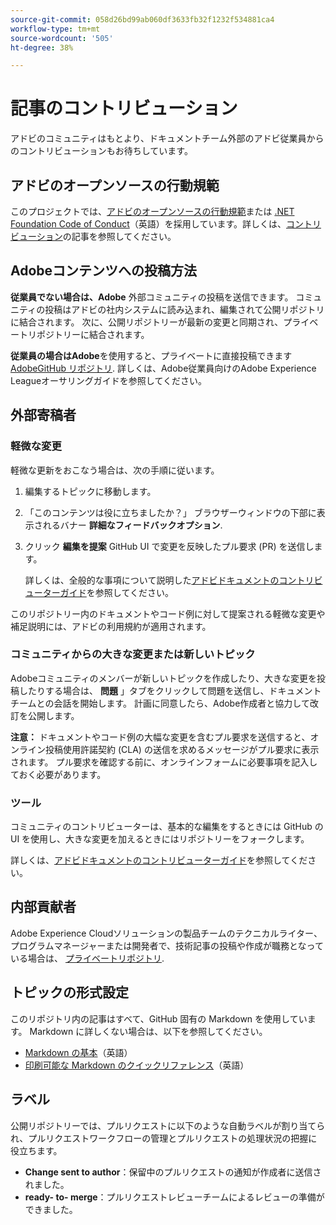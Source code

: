 ```yaml
---
source-git-commit: 058d26bd99ab060df3633fb32f1232f534881ca4
workflow-type: tm+mt
source-wordcount: '505'
ht-degree: 38%

---
```

# 記事のコントリビューション

アドビのコミュニティはもとより、ドキュメントチーム外部のアドビ従業員からのコントリビューションもお待ちしています。

## アドビのオープンソースの行動規範

このプロジェクトでは、[アドビのオープンソースの行動規範](code-of-conduct.md)または [.NET Foundation Code of Conduct](https://dotnetfoundation.org/code-of-conduct)（英語）を採用しています。詳しくは、[コントリビューション](contributing.md)の記事を参照してください。

## Adobeコンテンツへの投稿方法

**従業員でない場合は、Adobe** 外部コミュニティの投稿を送信できます。 コミュニティの投稿はアドビの社内システムに読み込まれ、編集されて公開リポジトリに結合されます。 次に、公開リポジトリーが最新の変更と同期され、プライベートリポジトリーに結合されます。

**従業員の場合はAdobe**&#x200B;を使用すると、プライベートに直接投稿できます [AdobeGitHub リポジトリ](https://git.corp.adobe.com/adobedocs). 詳しくは、Adobe従業員向けのAdobe Experience Leagueオーサリングガイドを参照してください。

## 外部寄稿者

### 軽微な変更

軽微な更新をおこなう場合は、次の手順に従います。

1. 編集するトピックに移動します。
1. 「このコンテンツは役に立ちましたか？」 ブラウザーウィンドウの下部に表示されるバナー **詳細なフィードバックオプション**.
1. クリック **編集を提案** GitHub UI で変更を反映したプル要求 (PR) を送信します。

   詳しくは、全般的な事項について説明した[アドビドキュメントのコントリビューターガイド](https://experienceleague.adobe.com/docs/contributor/contributor-guide/introduction.html?lang=ja)を参照してください。

このリポジトリー内のドキュメントやコード例に対して提案される軽微な変更や補足説明には、アドビの利用規約が適用されます。

### コミュニティからの大きな変更または新しいトピック

Adobeコミュニティのメンバーが新しいトピックを作成したり、大きな変更を投稿したりする場合は、 **問題** 」タブをクリックして問題を送信し、ドキュメントチームとの会話を開始します。 計画に同意したら、Adobe作成者と協力して改訂を公開します。

**注意：** ドキュメントやコード例の大幅な変更を含むプル要求を送信すると、オンライン投稿使用許諾契約 (CLA) の送信を求めるメッセージがプル要求に表示されます。 プル要求を確認する前に、オンラインフォームに必要事項を記入しておく必要があります。

### ツール

コミュニティのコントリビューターは、基本的な編集をするときには GitHub の UI を使用し、大きな変更を加えるときにはリポジトリーをフォークします。

詳しくは、[アドビドキュメントのコントリビューターガイド](https://experienceleague.adobe.com/docs/contributor/contributor-guide/introduction.html?lang=ja)を参照してください。

## 内部貢献者

Adobe Experience Cloudソリューションの製品チームのテクニカルライター、プログラムマネージャーまたは開発者で、技術記事の投稿や作成が職務となっている場合は、 [プライベートリポジトリ](https://git.corp.adobe.com/adobedocs).

## トピックの形式設定

このリポジトリ内の記事はすべて、GitHub 固有の Markdown を使用しています。 Markdown に詳しくない場合は、以下を参照してください。

* [Markdown の基本](https://help.github.com/articles/getting-started-with-writing-and-formatting-on-github/)（英語）
* [印刷可能な Markdown のクイックリファレンス](https://guides.github.com/pdfs/markdown-cheatsheet-online.pdf)（英語）

## ラベル

公開リポジトリーでは、プルリクエストに以下のような自動ラベルが割り当てられ、プルリクエストワークフローの管理とプルリクエストの処理状況の把握に役立ちます。

* **Change sent to author**：保留中のプルリクエストの通知が作成者に送信されました。
* **ready- to- merge**：プルリクエストレビューチームによるレビューの準備ができました。
